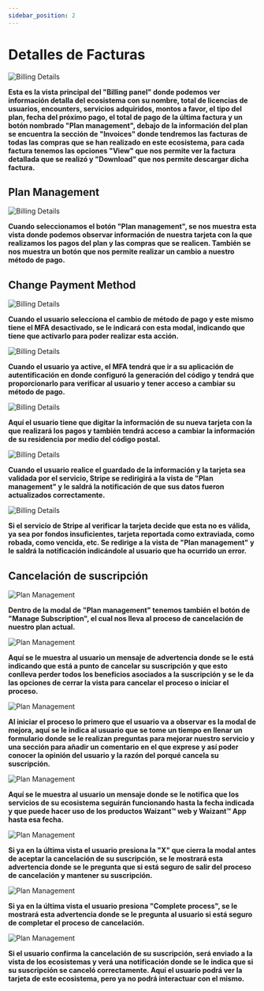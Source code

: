 ```yaml
---
sidebar_position: 2
---
```


# Detalles de Facturas

![Billing Details](/img/store-usuario/Billing-details-1.png)

**Esta es la vista principal del "Billing panel" donde podemos ver información detalla del ecosistema con su nombre, total de licencias de usuarios, encounters, servicios adquiridos, montos a favor, el tipo del plan, fecha del próximo pago, el total de pago de la última factura y un botón nombrado "Plan management", debajo de la información del plan se encuentra la sección de "Invoices" donde tendremos las facturas de todas las compras que se han realizado en este ecosistema, para cada factura tenemos las opciones "View" que nos permite ver la factura detallada que se realizó y "Download" que nos permite descargar dicha factura.**

## Plan Management

![Billing Details](/img/store-usuario/paymenth-method-1.png)

**Cuando seleccionamos el botón "Plan management", se nos muestra esta vista donde podemos observar información de nuestra tarjeta con la que realizamos los pagos del plan y las compras que se realicen. También se nos muestra un botón que nos permite realizar un cambio a nuestro método de pago.**

## Change Payment Method

![Billing Details](/img/store-usuario/paymenth-method-2.png)

**Cuando el usuario selecciona el cambio de método de pago y este mismo tiene el MFA desactivado, se le indicará con esta modal, indicando que tiene que activarlo para poder realizar esta acción.**

![Billing Details](/img/store-usuario/paymenth-method-4.png)

**Cuando el usuario ya active, el MFA tendrá que ir a su aplicación de autentificación en donde configuró la generación del código y tendrá que proporcionarlo para verificar al usuario y tener acceso a cambiar su método de pago.**

![Billing Details](/img/store-usuario/paymenth-method-3.png)

**Aquí el usuario tiene que digitar la información de su nueva tarjeta con la que realizará los pagos y también tendrá acceso a cambiar la información de su residencia por medio del código postal.**

![Billing Details](/img/store-usuario/paymenth-method-5.png)

**Cuando el usuario realice el guardado de la información y la tarjeta sea validada por el servicio, Stripe se redirigirá a la vista de "Plan management" y le saldrá la notificación de que sus datos fueron actualizados correctamente.**

![Billing Details](/img/store-usuario/paymenth-method-6.png)

**Si el servicio de Stripe al verificar la tarjeta decide que esta no es válida, ya sea por fondos insuficientes, tarjeta reportada como extraviada, como robada, como vencida, etc. Se redirige a la vista de "Plan management" y le saldrá la notificación indicándole al usuario que ha ocurrido un error.**

## Cancelación de suscripción

![Plan Management](/img/store-usuario/plan-management-1.png)

**Dentro de la modal de "Plan management" tenemos también el botón de "Manage Subscription", el cual nos lleva al proceso de cancelación de nuestro plan actual.**

![Plan Management](/img/store-usuario/plan-management-2.png)

**Aquí se le muestra al usuario un mensaje de advertencia donde se le está indicando que está a punto de cancelar su suscripción y que esto conlleva perder todos los beneficios asociados a la suscripción y se le da las opciones de cerrar la vista para cancelar el proceso o iniciar el proceso.**

![Plan Management](/img/store-usuario/plan-management-3.png)

**Al iniciar el proceso lo primero que el usuario va a observar es la modal de mejora, aquí se le indica al usuario que se tome un tiempo en llenar un formulario donde se le realizan preguntas para mejorar nuestro servicio y una sección para añadir un comentario en el que exprese y así poder conocer la opinión del usuario y la razón del porqué cancela su suscripción.**

![Plan Management](/img/store-usuario/plan-management-4.png)

**Aquí se le muestra al usuario un mensaje donde se le notifica que los servicios de su ecosistema seguirán funcionando hasta la fecha indicada y que puede hacer uso de los productos Waizant™ web y Waizant™ App hasta esa fecha.**

![Plan Management](/img/store-usuario/plan-management-5.png)

**Si ya en la última vista el usuario presiona la "X" que cierra la modal antes de aceptar la cancelación de su suscripción, se le mostrará esta advertencia donde se le pregunta que si está seguro de salir del proceso de cancelación y mantener su suscripción.**

![Plan Management](/img/store-usuario/plan-management-6.png)

**Si ya en la última vista el usuario presiona "Complete process", se le mostrará esta advertencia donde se le pregunta al usuario si está seguro de completar el proceso de cancelación.**

![Plan Management](/img/store-usuario/plan-management-7.png)

**Si el usuario confirma la cancelación de su suscripción, será enviado a la vista de los ecosistemas y verá una notificación donde se le indica que si su suscripción se canceló correctamente. Aquí el usuario podrá ver la tarjeta de este ecosistema, pero ya no podrá interactuar con el mismo.**
